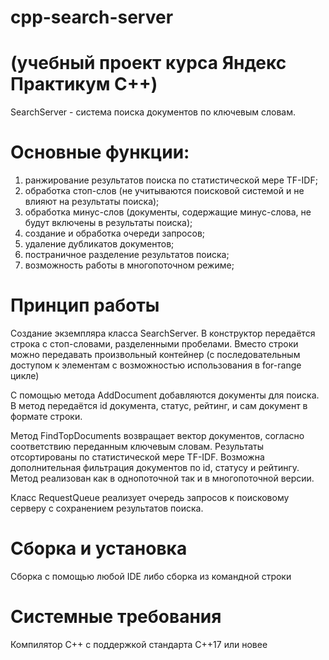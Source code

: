 # cpp-search-server 
# (учебный проект курса Яндекс Практикум C++)
SearchServer - система поиска документов по ключевым словам.

# Основные функции:

1) ранжирование результатов поиска по статистической мере TF-IDF;
2) обработка стоп-слов (не учитываются поисковой системой и не влияют на результаты поиска);
3) обработка минус-слов (документы, содержащие минус-слова, не будут включены в результаты поиска);
4) создание и обработка очереди запросов;
5) удаление дубликатов документов;
6) постраничное разделение результатов поиска;
7) возможность работы в многопоточном режиме;
# Принцип работы
Создание экземпляра класса SearchServer. В конструктор передаётся строка с стоп-словами, разделенными пробелами. Вместо строки можно передавать произвольный контейнер (с последовательным доступом к элементам с возможностью использования в for-range цикле)

С помощью метода AddDocument добавляются документы для поиска. В метод передаётся id документа, статус, рейтинг, и сам документ в формате строки.

Метод FindTopDocuments возвращает вектор документов, согласно соответствию переданным ключевым словам. Результаты отсортированы по статистической мере TF-IDF. Возможна дополнительная фильтрация документов по id, статусу и рейтингу. Метод реализован как в однопоточной так и в многопоточной версии.

Класс RequestQueue реализует очередь запросов к поисковому серверу с сохранением результатов поиска.

# Сборка и установка
Сборка с помощью любой IDE либо сборка из командной строки

# Системные требования
Компилятор С++ с поддержкой стандарта C++17 или новее
